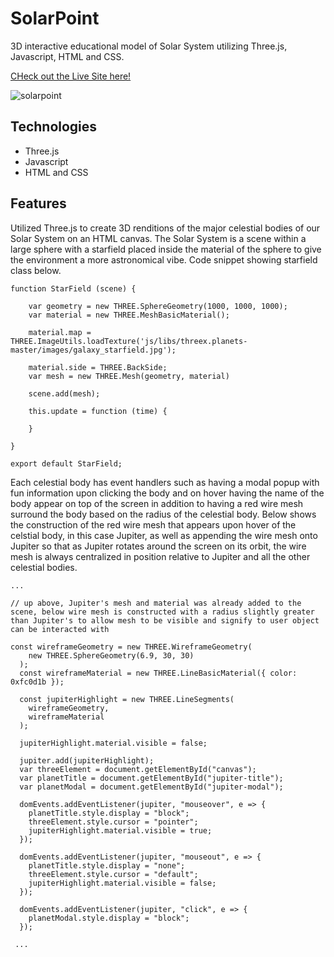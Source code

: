 <h1>SolarPoint</h1>

<p>3D interactive educational model of Solar System utilizing Three.js, Javascript, HTML and CSS.</p>

<a href="https://ashap94.github.io/SolarPoint/" target="_blank">CHeck out the Live Site here!</a>

![solarpoint](https://user-images.githubusercontent.com/52110753/71786573-8ed8fc00-2fc1-11ea-89b7-aa586784610e.gif)

<h2>Technologies</h2>

<ul>
  <li>Three.js</li>
  <li>Javascript</li>
  <li>HTML and CSS</li>
</ul>

<h2>Features</h2>

<p>Utilized Three.js to create 3D renditions of the major celestial bodies of our Solar System on an HTML canvas. The Solar System is a scene within a large sphere with a starfield placed inside the material of the sphere to give the environment a more astronomical vibe. Code snippet showing starfield class below.</p>

```
function StarField (scene) {

    var geometry = new THREE.SphereGeometry(1000, 1000, 1000);
    var material = new THREE.MeshBasicMaterial();

    material.map = THREE.ImageUtils.loadTexture('js/libs/threex.planets-master/images/galaxy_starfield.jpg');

    material.side = THREE.BackSide;
    var mesh = new THREE.Mesh(geometry, material)

    scene.add(mesh);

    this.update = function (time) {

    }

}

export default StarField;
```

<p>Each celestial body has event handlers such as having a modal popup with fun information upon clicking the body and on hover having the name of the body appear on top of the screen in addition to having a red wire mesh surround the body based on the radius of the celestial body. Below shows the construction of the red wire mesh that appears upon hover of the celstial body, in this case Jupiter, as well as appending the wire mesh onto Jupiter so that as Jupiter rotates around the screen on its orbit, the wire mesh is always centralized in position relative to Jupiter and all the other celestial bodies.</p>

```
...

// up above, Jupiter's mesh and material was already added to the scene, below wire mesh is constructed with a radius slightly greater than Jupiter's to allow mesh to be visible and signify to user object can be interacted with

const wireframeGeometry = new THREE.WireframeGeometry(
    new THREE.SphereGeometry(6.9, 30, 30)
  );
  const wireframeMaterial = new THREE.LineBasicMaterial({ color: 0xfc0d1b });

  const jupiterHighlight = new THREE.LineSegments(
    wireframeGeometry,
    wireframeMaterial
  );

  jupiterHighlight.material.visible = false;

  jupiter.add(jupiterHighlight);
  var threeElement = document.getElementById("canvas");
  var planetTitle = document.getElementById("jupiter-title");
  var planetModal = document.getElementById("jupiter-modal");

  domEvents.addEventListener(jupiter, "mouseover", e => {
    planetTitle.style.display = "block";
    threeElement.style.cursor = "pointer";
    jupiterHighlight.material.visible = true;
  });

  domEvents.addEventListener(jupiter, "mouseout", e => {
    planetTitle.style.display = "none";
    threeElement.style.cursor = "default";
    jupiterHighlight.material.visible = false;
  });

  domEvents.addEventListener(jupiter, "click", e => {
    planetModal.style.display = "block";
  });
  
 ...
```
